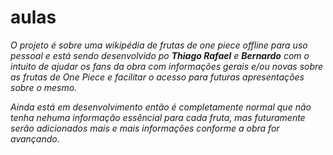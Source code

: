 # aulas
_O projeto é sobre uma wikipédia de frutas de one piece offline para uso pessoal
e está sendo desenvolvido po **Thiago Rafael** e **Bernardo** com o intuito de
ajudar os fans da obra com informações gerais e/ou novas sobre as frutas de
One Piece e facilitar o acesso para futuras apresentações sobre o mesmo._

_Ainda está em desenvolvimento então é completamente normal que não tenha nehuma
informação essêncial para cada fruta, mas futuramente serão adicionados mais e 
mais informações conforme a obra for avançando._
